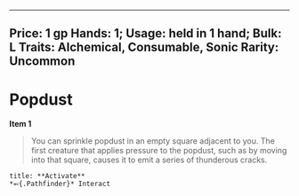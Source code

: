 
---
Price: 1 gp
Hands: 1;
Usage: held in 1 hand;
Bulk: L
Traits: Alchemical, Consumable, Sonic
Rarity: Uncommon
---

# Popdust

**Item 1**

> You can sprinkle popdust in an empty square adjacent to you. The first creature that applies pressure to the popdust, such as by moving into that square, causes it to emit a series of thunderous cracks.

```ad-embed-ability
title: **Activate**
*⬻{.Pathfinder}* Interact 
```
